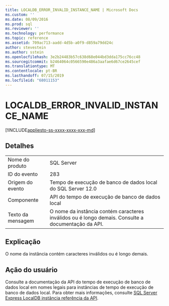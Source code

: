 ```yaml
---
title: LOCALDB_ERROR_INVALID_INSTANCE_NAME | Microsoft Docs
ms.custom: ''
ms.date: 08/09/2016
ms.prod: sql
ms.reviewer: ''
ms.technology: performance
ms.topic: reference
ms.assetid: 709ac713-aadd-4d5b-a0f9-d859a79dd24c
author: stevestein
ms.author: sstein
ms.openlocfilehash: 3e2b24483b57c638d68e044bd3dda175cc76cc48
ms.sourcegitcommit: b2464064c0566590e486a3aafae6d67ce2645cef
ms.translationtype: MT
ms.contentlocale: pt-BR
ms.lasthandoff: 07/15/2019
ms.locfileid: "68011153"
---
```

# <a name="localdb_error_invalid_instance_name"></a>LOCALDB_ERROR_INVALID_INSTANCE_NAME
[!INCLUDE[appliesto-ss-xxxx-xxxx-xxx-md](../../includes/appliesto-ss-xxxx-xxxx-xxx-md.md)]
    
## <a name="details"></a>Detalhes  
  
|||  
|-|-|  
|Nome do produto|SQL Server|  
|ID do evento|283|  
|Origem do evento|Tempo de execução de banco de dados local do SQL Server 12.0|  
|Componente|API do tempo de execução de banco de dados local|  
|Texto da mensagem|O nome da instância contém caracteres inválidos ou é longo demais. Consulte a documentação da API.|  
  
## <a name="explanation"></a>Explicação  
 O nome da instância contém caracteres inválidos ou é longo demais.  
  
## <a name="user-action"></a>Ação do usuário  
 Consulte a documentação da API do tempo de execução de banco de dados local em nomes legais para instâncias de tempo de execução de banco de dados local.  Para obter mais informações, consulte [SQL Server Express LocalDB instância referência da API](../../relational-databases/express-localdb-instance-apis/sql-server-express-localdb-reference-instance-apis.md).
  
  
